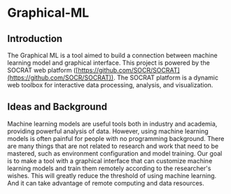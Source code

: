 # Graphical-ML
## Introduction
The Graphical ML is a tool aimed to build a connection between machine learning model and graphical interface. This project is powered by the SOCRAT web platform ([https://github.com/SOCR/SOCRAT](https://github.com/SOCR/SOCRAT)). The SOCRAT platform is a dynamic web toolbox for interactive data processing, analysis, and visualization.

## Ideas and Background
Machine learning models are useful tools both in industry and academia, providing powerful analysis of data. However, using machine learning models is often painful for people with no programming background. There are many things that are not related to research and work that need to be mastered, such as environment configuration and model training. 
Our goal is to make a tool with a graphical interface that can customize machine learning models and train them remotely according to the researcher's wishes. This will greatly reduce the threshold of using machine learning. And it can take advantage of remote computing and data resources.

